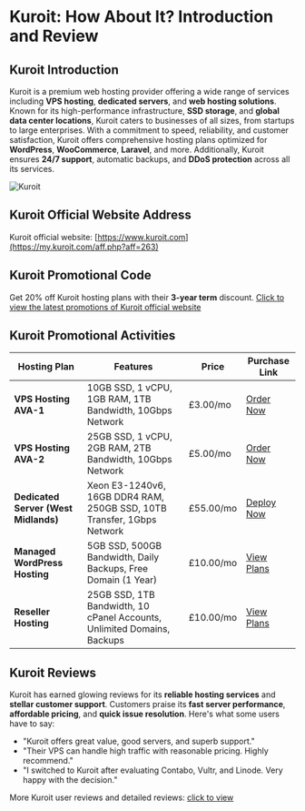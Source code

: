 # Kuroit: How About It? Introduction and Review

## Kuroit Introduction

Kuroit is a premium web hosting provider offering a wide range of services including **VPS hosting**, **dedicated servers**, and **web hosting solutions**. Known for its high-performance infrastructure, **SSD storage**, and **global data center locations**, Kuroit caters to businesses of all sizes, from startups to large enterprises. With a commitment to speed, reliability, and customer satisfaction, Kuroit offers comprehensive hosting plans optimized for **WordPress**, **WooCommerce**, **Laravel**, and more. Additionally, Kuroit ensures **24/7 support**, automatic backups, and **DDoS protection** across all its services.

![Kuroit](https://github.com/user-attachments/assets/5f9a30e6-79f5-425e-9a26-7b6c8de6655b)

## Kuroit Official Website Address

Kuroit official website: [https://www.kuroit.com](https://my.kuroit.com/aff.php?aff=263)

## Kuroit Promotional Code

Get 20% off Kuroit hosting plans with their **3-year term** discount. [Click to view the latest promotions of Kuroit official website](https://my.kuroit.com/aff.php?aff=263)

## Kuroit Promotional Activities

| Hosting Plan                  | Features                                                                 | Price            | Purchase Link                           |
|-------------------------------|--------------------------------------------------------------------------|------------------|-----------------------------------------|
| **VPS Hosting AVA-1**          | 10GB SSD, 1 vCPU, 1GB RAM, 1TB Bandwidth, 10Gbps Network                  | £3.00/mo         | [Order Now](https://my.kuroit.com/aff.php?aff=263)     |
| **VPS Hosting AVA-2**          | 25GB SSD, 1 vCPU, 2GB RAM, 2TB Bandwidth, 10Gbps Network                  | £5.00/mo         | [Order Now](https://my.kuroit.com/aff.php?aff=263)     |
| **Dedicated Server (West Midlands)** | Xeon E3-1240v6, 16GB DDR4 RAM, 250GB SSD, 10TB Transfer, 1Gbps Network  | £55.00/mo        | [Deploy Now](https://my.kuroit.com/aff.php?aff=263)    |
| **Managed WordPress Hosting**  | 5GB SSD, 500GB Bandwidth, Daily Backups, Free Domain (1 Year)             | £10.00/mo        | [View Plans](https://my.kuroit.com/aff.php?aff=263)    |
| **Reseller Hosting**           | 25GB SSD, 1TB Bandwidth, 10 cPanel Accounts, Unlimited Domains, Backups   | £10.00/mo        | [View Plans](https://my.kuroit.com/aff.php?aff=263)    |

## Kuroit Reviews

Kuroit has earned glowing reviews for its **reliable hosting services** and **stellar customer support**. Customers praise its **fast server performance**, **affordable pricing**, and **quick issue resolution**. Here's what some users have to say:

- "Kuroit offers great value, good servers, and superb support."  
- "Their VPS can handle high traffic with reasonable pricing. Highly recommend."  
- "I switched to Kuroit after evaluating Contabo, Vultr, and Linode. Very happy with the decision."

More Kuroit user reviews and detailed reviews: [click to view](https://my.kuroit.com/aff.php?aff=263)


